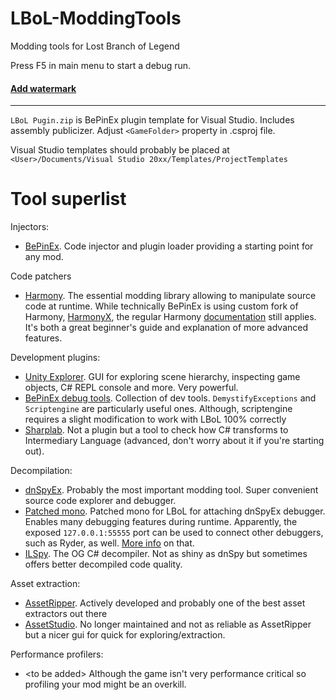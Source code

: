 # LBoL-ModdingTools
Modding tools for Lost Branch of Legend

Press F5 in main menu to start a debug run. 

#### [Add watermark](https://github.com/Neoshrimp/LBoL-ModdingTools/tree/master/src/LBoL-AddWatermark)

---

`LBoL Pugin.zip` is BePinEx plugin template for Visual Studio. Includes assembly publicizer. Adjust `<GameFolder>` property in .csproj file.

Visual Studio templates should probably be placed at `<User>/Documents/Visual Studio 20xx/Templates/ProjectTemplates`

# Tool superlist

Injectors:
- [BePinEx](https://github.com/BepInEx/BepInEx). Code injector and plugin loader providing a starting point for any mod.

Code patchers
- [Harmony](https://github.com/pardeike/Harmony). The essential modding library allowing to manipulate source code at runtime. While technically BePinEx is using custom fork of Harmony, [HarmonyX](https://github.com/BepInEx/HarmonyX/wiki), the regular Harmony [documentation](https://harmony.pardeike.net/articles/intro.html) still applies. It's both a great beginner's guide and explanation of more advanced features.

Development plugins:
- [Unity Explorer](https://github.com/sinai-dev/UnityExplorer). GUI for exploring scene hierarchy, inspecting game objects, C# REPL console and more. Very powerful.
- [BePinEx debug tools](https://github.com/BepInEx/BepInEx.Debug). Collection of dev tools. `DemystifyExceptions` and `Scriptengine` are particularly useful ones. Although, scriptengine requires a slight modification to work with LBoL 100% correctly
- [Sharplab](https://sharplab.io/). Not a plugin but a tool to check how C# transforms to Intermediary Language (advanced, don't worry about it if you're starting out).

Decompilation:
- [dnSpyEx](https://github.com/dnSpyEx/dnSpy). Probably the most important modding tool. Super convenient source code explorer and debugger.
- [Patched mono](https://github.com/Neoshrimp/dnSpy-Unity-mono-unity2021.xx/tree/unity2021/builds/Release/unity-2021.3.18f1/win64). Patched mono for LBoL for attaching dnSpyEx debugger. Enables many debugging features during runtime. Apparently, the exposed `127.0.0.1:55555` port can be used to connect other debuggers, such as Ryder, as well. [More info](https://github.com/dnSpy/dnSpy/wiki/Debugging-Unity-Games#debugging-release-builds) on that.
- [ILSpy](https://github.com/icsharpcode/ILSpy). The OG C# decompiler. Not as shiny as dnSpy but sometimes offers better decompiled code quality.

Asset extraction:
- [AssetRipper](https://github.com/AssetRipper/AssetRipper). Actively developed and probably one of the best asset extractors out there
- [AssetStudio](https://github.com/Perfare/AssetStudio). No longer maintained and not as reliable as AssetRipper but a nicer gui for quick for exploring/extraction.

Performance profilers:
- \<to be added\> Although the game isn't very performance critical so profiling your mod might be an overkill.

